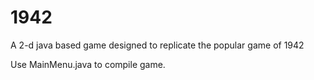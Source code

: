 # 1942
A 2-d java based game designed to replicate the popular game of 1942

Use MainMenu.java to compile game.

